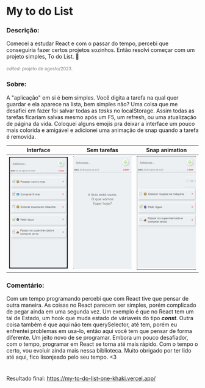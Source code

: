 # My to do List

### Descrição:
Comecei a estudar React e com o passar do tempo, percebi que conseguiria fazer certos projetos sozinhos. Então resolvi começar com um projeto simples, To do List. 🤠

<small style="color: gray">_edited_: projeto de agosto/2023.</small>

### Sobre:
A "aplicação" em si é bem simples. Você digita a tarefa na qual quer guardar e ela aparece na lista, bem simples não? Uma coisa que me desafiei em fazer foi salvar todas as *tasks* no localStorage. Assim todas as tarefas ficariam salvas mesmo após um F5, um refresh, ou uma atualização de página da vida. Coloquei alguns emojis pra deixar a interface um pouco mais colorida e amigável e adicionei uma animação de snap quando a tarefa é removida.

| Interface | Sem tarefas | Snap animation |
|-------|-------------|------|
|<img src='./public/preview/preview1.jpeg' width='160em'>|<img src='./public/preview/preview2.jpeg' width='160em'>|<img src='./public/preview/preview3.jpeg' width='160em'>|


### Comentário: 
Com um tempo programando percebi que com React tive que pensar de outra maneira. As coisas no React parecem ser simples, porém complicado de pegar ainda em uma segunda vez. Um exemplo é que no React tem um tal de Estado, um hook que muda estado de váriaveis do tipo *__const__*. Outra coisa também é que aqui não tem querySelector, até tem, porém eu enfrentei problemas em usa-lo, então aqui você tem que pensar de forma diferente. Um jeito novo de se programar. Embora um pouco desafiador, com o tempo, programar em React se torna até mais rápido. Com o tempo o certo, vou evoluir ainda mais nessa biblioteca. Muito obrigado por ter lido até aqui, fico lisonjeado pelo seu tempo. <3

#
Resultado final: https://my-to-do-list-one-khaki.vercel.app/
